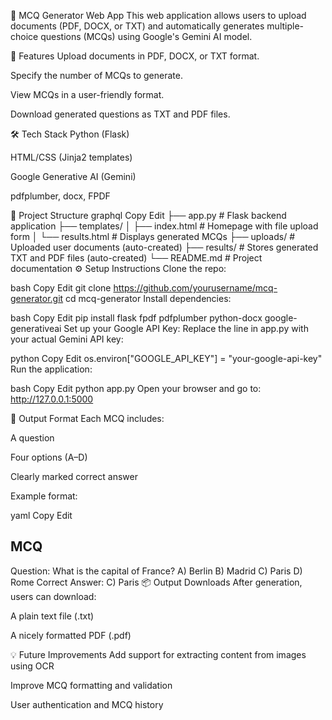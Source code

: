 🧠 MCQ Generator Web App
This web application allows users to upload documents (PDF, DOCX, or TXT) and automatically generates multiple-choice questions (MCQs) using Google's Gemini AI model.

🚀 Features
Upload documents in PDF, DOCX, or TXT format.

Specify the number of MCQs to generate.

View MCQs in a user-friendly format.

Download generated questions as TXT and PDF files.

🛠️ Tech Stack
Python (Flask)

HTML/CSS (Jinja2 templates)

Google Generative AI (Gemini)

pdfplumber, docx, FPDF

📁 Project Structure
graphql
Copy
Edit
├── app.py                  # Flask backend application
├── templates/
│   ├── index.html          # Homepage with file upload form
│   └── results.html        # Displays generated MCQs
├── uploads/                # Uploaded user documents (auto-created)
├── results/                # Stores generated TXT and PDF files (auto-created)
└── README.md               # Project documentation
⚙️ Setup Instructions
Clone the repo:

bash
Copy
Edit
git clone https://github.com/yourusername/mcq-generator.git
cd mcq-generator
Install dependencies:

bash
Copy
Edit
pip install flask fpdf pdfplumber python-docx google-generativeai
Set up your Google API Key: Replace the line in app.py with your actual Gemini API key:

python
Copy
Edit
os.environ["GOOGLE_API_KEY"] = "your-google-api-key"
Run the application:

bash
Copy
Edit
python app.py
Open your browser and go to: http://127.0.0.1:5000

📝 Output Format
Each MCQ includes:

A question

Four options (A–D)

Clearly marked correct answer

Example format:

yaml
Copy
Edit
## MCQ
Question: What is the capital of France?
A) Berlin
B) Madrid
C) Paris
D) Rome
Correct Answer: C) Paris
📦 Output Downloads
After generation, users can download:

A plain text file (.txt)

A nicely formatted PDF (.pdf)

💡 Future Improvements
Add support for extracting content from images using OCR

Improve MCQ formatting and validation

User authentication and MCQ history
